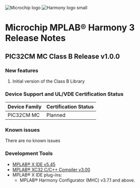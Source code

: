 ﻿![Microchip logo](https://raw.githubusercontent.com/wiki/Microchip-MPLAB-Harmony/Microchip-MPLAB-Harmony.github.io/images/microchip_logo.png)
![Harmony logo small](https://raw.githubusercontent.com/wiki/Microchip-MPLAB-Harmony/Microchip-MPLAB-Harmony.github.io/images/microchip_mplab_harmony_logo_small.png)

# Microchip MPLAB® Harmony 3 Release Notes
## PIC32CM MC Class B Release v1.0.0
### New features
1. Initial version of the Class B Library

### Device Support and UL/VDE Certification Status

| **Device Family**   | **Certification Status**|
| ---                 | ---                     |
| PIC32CM MC          | Planned |

### Known issues
There are no known issues


### Development Tools

* [MPLAB® X IDE v5.45](https://www.microchip.com/mplab/mplab-x-ide)
* [MPLAB® XC32 C/C++ Compiler v3.00](https://www.microchip.com/mplab/compilers)
* MPLAB® X IDE plug-ins:
    * MPLAB® Harmony Configurator (MHC) v3.7.1 and above.
